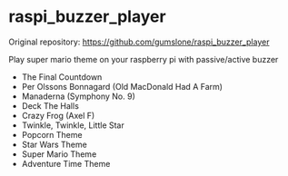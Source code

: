 # raspi_buzzer_player

Original repository: https://github.com/gumslone/raspi_buzzer_player

Play super mario theme on your raspberry pi with passive/active buzzer
- The Final Countdown
- Per Olssons Bonnagard (Old MacDonald Had A Farm)
- Manaderna (Symphony No. 9)
- Deck The Halls
- Crazy Frog (Axel F)
- Twinkle, Twinkle, Little Star
- Popcorn Theme
- Star Wars Theme
- Super Mario Theme
- Adventure Time Theme
